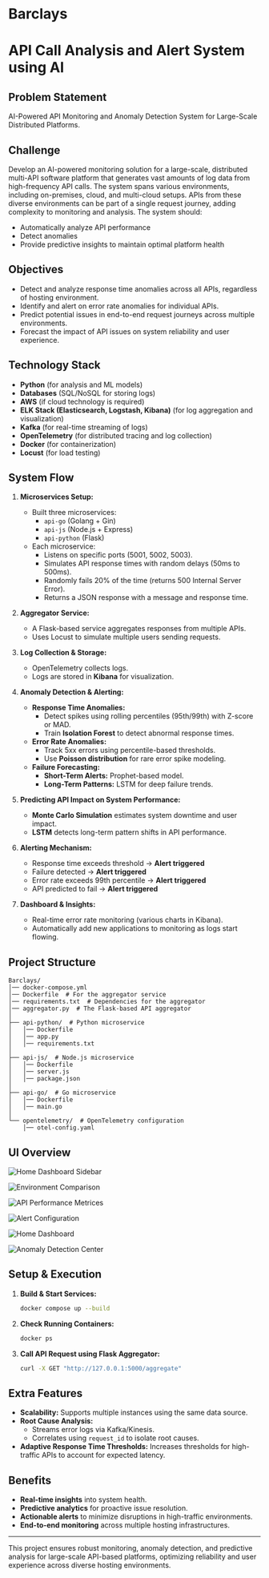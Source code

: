 # Barclays

 # API Call Analysis and Alert System using AI

 ## Problem Statement
AI-Powered API Monitoring and Anomaly Detection System for Large-Scale Distributed Platforms.

## Challenge
Develop an AI-powered monitoring solution for a large-scale, distributed multi-API software platform that generates vast amounts of log data from high-frequency API calls. The system spans various environments, including on-premises, cloud, and multi-cloud setups. APIs from these diverse environments can be part of a single request journey, adding complexity to monitoring and analysis. The system should:

- Automatically analyze API performance
- Detect anomalies
- Provide predictive insights to maintain optimal platform health

## Objectives
- Detect and analyze response time anomalies across all APIs, regardless of hosting environment.
- Identify and alert on error rate anomalies for individual APIs.
- Predict potential issues in end-to-end request journeys across multiple environments.
- Forecast the impact of API issues on system reliability and user experience.


## Technology Stack
- **Python** (for analysis and ML models)
- **Databases** (SQL/NoSQL for storing logs)
- **AWS** (if cloud technology is required)
- **ELK Stack (Elasticsearch, Logstash, Kibana)** (for log aggregation and visualization)
- **Kafka** (for real-time streaming of logs)
- **OpenTelemetry** (for distributed tracing and log collection)
- **Docker** (for containerization)
- **Locust** (for load testing)

## System Flow
1. **Microservices Setup:**
   - Built three microservices:
     - `api-go` (Golang + Gin)
     - `api-js` (Node.js + Express)
     - `api-python` (Flask)
   - Each microservice:
     - Listens on specific ports (5001, 5002, 5003).
     - Simulates API response times with random delays (50ms to 500ms).
     - Randomly fails 20% of the time (returns 500 Internal Server Error).
     - Returns a JSON response with a message and response time.

2. **Aggregator Service:**
   - A Flask-based service aggregates responses from multiple APIs.
   - Uses Locust to simulate multiple users sending requests.

3. **Log Collection & Storage:**
   - OpenTelemetry collects logs.
   - Logs are stored in **Kibana** for visualization.

4. **Anomaly Detection & Alerting:**
   - **Response Time Anomalies:**
     - Detect spikes using rolling percentiles (95th/99th) with Z-score or MAD.
     - Train **Isolation Forest** to detect abnormal response times.
   - **Error Rate Anomalies:**
     - Track 5xx errors using percentile-based thresholds.
     - Use **Poisson distribution** for rare error spike modeling.
   - **Failure Forecasting:**
     - **Short-Term Alerts:** Prophet-based model.
     - **Long-Term Patterns:** LSTM for deep failure trends.

5. **Predicting API Impact on System Performance:**
   - **Monte Carlo Simulation** estimates system downtime and user impact.
   - **LSTM** detects long-term pattern shifts in API performance.

6. **Alerting Mechanism:**
   - Response time exceeds threshold → **Alert triggered**
   - Failure detected → **Alert triggered**
   - Error rate exceeds 99th percentile → **Alert triggered**
   - API predicted to fail → **Alert triggered**

7. **Dashboard & Insights:**
   - Real-time error rate monitoring (various charts in Kibana).
   - Automatically add new applications to monitoring as logs start flowing.
  
  ## Project Structure
```
Barclays/
│── docker-compose.yml
│── Dockerfile  # For the aggregator service
│── requirements.txt  # Dependencies for the aggregator
│── aggregator.py  # The Flask-based API aggregator
│
├── api-python/  # Python microservice
│   │── Dockerfile
│   │── app.py
│   │── requirements.txt
│
├── api-js/  # Node.js microservice
│   │── Dockerfile
│   │── server.js
│   │── package.json
│
├── api-go/  # Go microservice
│   │── Dockerfile
│   │── main.go
│
└── opentelemetry/  # OpenTelemetry configuration
    │── otel-config.yaml
```
## UI Overview 

![Home Dashboard Sidebar](https://github.com/user-attachments/assets/75f17cb5-6859-4118-892c-67844936f4e5)

![Environment Comparison](https://github.com/user-attachments/assets/bdd000a5-d67f-49f9-9c76-600cb66c213f)

![API Performance Metrices](https://github.com/user-attachments/assets/bca08d4f-51d3-466f-bb1b-8759b5edc5ec)

![Alert Configuration](https://github.com/user-attachments/assets/4b47d130-a862-4a74-87d0-4788074631e7)

![Home Dashboard](https://github.com/user-attachments/assets/f7af8e51-f285-40c3-8e00-471bf0fc263d)


![Anomaly Detection Center](https://github.com/user-attachments/assets/18a29297-8a75-402b-8b95-a29faaa7f80b)


## Setup & Execution
1. **Build & Start Services:**
   ```bash
   docker compose up --build
   ```
2. **Check Running Containers:**
   ```bash
   docker ps
   ```

3. **Call API Request using Flask Aggregator:**
   ```bash
   curl -X GET "http://127.0.0.1:5000/aggregate"
   ```
## Extra Features
- **Scalability:** Supports multiple instances using the same data source.
- **Root Cause Analysis:**
  - Streams error logs via Kafka/Kinesis.
  - Correlates using `request_id` to isolate root causes.
- **Adaptive Response Time Thresholds:** Increases thresholds for high-traffic APIs to account for expected latency.

## Benefits
- **Real-time insights** into system health.
- **Predictive analytics** for proactive issue resolution.
- **Actionable alerts** to minimize disruptions in high-traffic environments.
- **End-to-end monitoring** across multiple hosting infrastructures.

---

This project ensures robust monitoring, anomaly detection, and predictive analysis for large-scale API-based platforms, optimizing reliability and user experience across diverse hosting environments.
